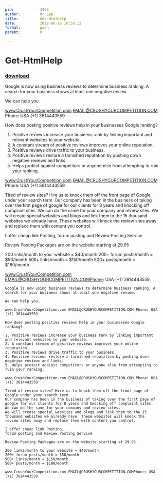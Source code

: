 ```yaml
---
pid:            3456
author:         Mr Lee
title:          Get-HtmlHelp
date:           2012-06-16 10:56:12
format:         posh
parent:         0

---
```


# Get-HtmlHelp

### [download](//scripts/3456.ps1)

Google is now using business reviews to determine business ranking. A search for your business shows at least one negative review.

We can help you.

www.CrushYourCompetition.com EMAIL@CRUSHYOURCOMPETITION.COM Phone: USA (+1) 3614443559

How does posting positive reviews help in your businesses Google ranking?

1. Positive reviews increase your business rank by linking important and relevant websites to your website.
2. A constant stream of positive reviews improves your online reputation.
3. Positive reviews drive traffic to your business.
4. Positive reviews restore a tarnished reputation by pushing down negative reviews and links.
5. Helps protect against competitors or anyone else from attempting to ruin your ranking.

www.CrushYourCompetition.com EMAIL@CRUSHYOURCOMPETITION.COM Phone: USA (+1) 3614443559

Tired of review sites? Hire us to knock them off the front page of Google under your search term.
Our company has been in the business of taking over the first page of google for our clients for 8 years and knocking off complaint sites. We can do the same for your company and review sites.
We will create special websites and blogs and link them to the 15 thousand websites we already have. These websites will knock the review sites away and replace them with content you control.

I offer cheap link Posting,
forum posting and Review Posting Service

Review Posting Packages are on the website starting at 29.95

200 links/month to your website = $40/month
200+ forum posts/month = $50/month
500+ links/month = $150/month
500+ posts/month = $180/month

www.CrushYourCompetition.com EMAIL@CRUSHYOURCOMPETITION.COMPhone: USA (+1) 3614443559

```posh
Google is now using business reviews to determine business ranking. A search for your business shows at least one negative review.

We can help you.

www.CrushYourCompetition.com EMAIL@CRUSHYOURCOMPETITION.COM Phone: USA (+1) 3614443559

How does posting positive reviews help in your businesses Google ranking?

1. Positive reviews increase your business rank by linking important and relevant websites to your website.
2. A constant stream of positive reviews improves your online reputation.
3. Positive reviews drive traffic to your business.
4. Positive reviews restore a tarnished reputation by pushing down negative reviews and links.
5. Helps protect against competitors or anyone else from attempting to ruin your ranking.

www.CrushYourCompetition.com EMAIL@CRUSHYOURCOMPETITION.COM Phone: USA (+1) 3614443559

Tired of review sites? Hire us to knock them off the front page of Google under your search term.
Our company has been in the business of taking over the first page of google for our clients for 8 years and knocking off complaint sites. We can do the same for your company and review sites.
We will create special websites and blogs and link them to the 15 thousand websites we already have. These websites will knock the review sites away and replace them with content you control.

I offer cheap link Posting,
forum posting and Review Posting Service

Review Posting Packages are on the website starting at 29.95

200 links/month to your website = $40/month
200+ forum posts/month = $50/month
500+ links/month = $150/month
500+ posts/month = $180/month

www.CrushYourCompetition.com EMAIL@CRUSHYOURCOMPETITION.COMPhone: USA (+1) 3614443559
```
